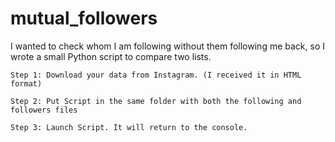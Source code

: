 # mutual_followers
I wanted to check whom I am following without them following me back, so I wrote a small Python script to compare two lists. 

```
Step 1: Download your data from Instagram. (I received it in HTML format)
```

```
Step 2: Put Script in the same folder with both the following and followers files
```

```
Step 3: Launch Script. It will return to the console.
```
